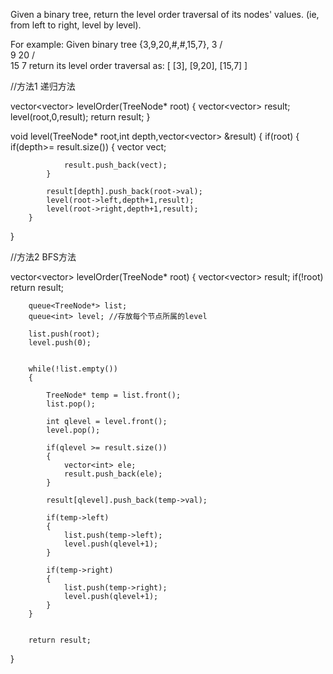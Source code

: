 Given a binary tree, return the level order traversal of its nodes' values. (ie, from left to right, level by level).

For example:
Given binary tree {3,9,20,#,#,15,7},
    3
   / \
  9  20
    /  \
   15   7
return its level order traversal as:
[
  [3],
  [9,20],
  [15,7]
]


//方法1 递归方法

vector<vector<int>> levelOrder(TreeNode* root)
{
        vector<vector<int>> result;
        level(root,0,result);
        return result;
}
    
    
void level(TreeNode* root,int depth,vector<vector<int>> &result)
{
        if(root)
        {
            if(depth>= result.size())
            {
                vector<int> vect;
                
                result.push_back(vect);
            }
        
            result[depth].push_back(root->val);
            level(root->left,depth+1,result);
            level(root->right,depth+1,result);
        }
        
}


//方法2 BFS方法

vector<vector<int>> levelOrder(TreeNode* root) {
        vector<vector<int>> result;
        if(!root) return result;
        
        queue<TreeNode*> list;
        queue<int> level; //存放每个节点所属的level
        
        list.push(root);
        level.push(0);
        
        
        while(!list.empty())
        {
            
            TreeNode* temp = list.front();
            list.pop();
            
            int qlevel = level.front();
            level.pop();
            
            if(qlevel >= result.size())
            {
                vector<int> ele;
                result.push_back(ele);
            }
            
            result[qlevel].push_back(temp->val);
            
            if(temp->left)
            {
                list.push(temp->left);
                level.push(qlevel+1);
            }
            
            if(temp->right)
            {
                list.push(temp->right);
                level.push(qlevel+1);
            }
        }
        
        
        return result;
}

